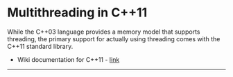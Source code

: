 # Multithreading in C++11
While the C++03 language provides a memory model that supports threading, the primary support for actually using threading comes with the C++11 standard library.
* Wiki documentation for C++11 - [link](https://en.wikipedia.org/wiki/C++11)

---
